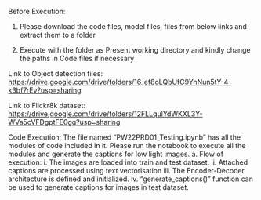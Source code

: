 
Before Execution: 

1. Please download the code files, model files, files from below links and extract them to a folder

2. Execute with the folder as Present working directory and kindly change the paths in Code files if necessary

Link to Object detection files: https://drive.google.com/drive/folders/16_ef8oLQbUfC9YnNun5tY-4-k3bf7rEv?usp=sharing

Link to Flickr8k dataset: https://drive.google.com/drive/folders/12FLLqulYdWKXL3Y-WVa5cVFDgptFE0gq?usp=sharing

Code Execution: The file named “PW22PRD01_Testing.ipynb” has all the modules of
code included in it. Please run the notebook to execute all the modules and generate
the captions for low light images.
a. Flow of execution:
i. The images are loaded into train and test dataset.
ii. Attached captions are processed using text vectorisation
iii. The Encoder-Decoder architecture is defined and initialized.
iv. “generate_captions()” function can be used to generate captions for
images in test dataset.
